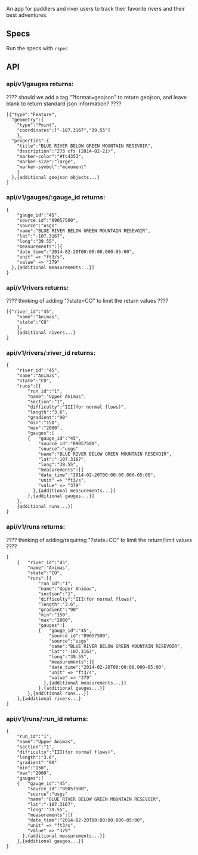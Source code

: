 An app for paddlers and river users to track their favorite rivers and their
best adventures.

## Specs
Run the specs with `rspec`

## API

### api/v1/gauges returns:
????  should we add a tag "?format=geojson" to return geojson, and leave blank to return standard json information? ????

    [{"type":"Feature",
      "geometry":{
        "type":"Point",
        "coordinates":["-107.3167","39.55"]
        },
      "properties":{
        "title":"BLUE RIVER BELOW GREEN MOUNTAIN RESEVOIR",
        "description":"273 cfs (2014-02-21)",
        "marker-color":"#fc4353",
        "marker-size":"large",
        "marker-symbol":"monument"
        }
      },{additional geojson objects...}
    ]

### api/v1/gauges/:gauge_id returns:

    {
    	"gauge_id":"45",
    	"source_id":"09057500",
    	"source":"usgs"
    	"name":"BLUE RIVER BELOW GREEN MOUNTAIN RESEVOIR",
    	"lat":"-107.3167",
    	"long":"39.55",
    	"measurements":[{
        "date_time":"2014-02-20T00:00:00.000-05:00",
        "unit" => "ft3/s",
        "value" => "379"
      },{additional measurements...}]
    }

### api/v1/rivers returns:
???? thinking of adding "?state=CO" to limit the return values ????

    [{"river_id":"45",
    	"name":"Animas",
    	"state":"CO"
    	},
    	{additional rivers...}
    ]

### api/v1/rivers/:river_id returns:

    {
    	"river_id":"45",
    	"name":"Animas",
    	"state":"CO",
    	"runs":[{
    		"run_id":"1",
    		"name":"Upper Animas",
    		"section":"1",
    		"difficulty":"III(for normal flows)",
    		"length":"3.6",
    		"gradient":"90"
    		"min":"150",
    		"max":"2000",
    		"gauges":[
    		{	"gauge_id":"45",
    			"source_id":"09057500",
    			"source":"usgs"
    			"name":"BLUE RIVER BELOW GREEN MOUNTAIN RESEVOIR",
    			"lat":"-107.3167",
    			"long":"39.55",
    			"measurements":[{
    		    "date_time":"2014-02-20T00:00:00.000-05:00",
    		    "unit" => "ft3/s",
    		    "value" => "379"
    		  },{additional measurements...}]
    		},{additional gauges...}]
    	},
    	{additional runs...}]
    }

### api/v1/runs returns:
???? thinking of adding/requiring "?state=CO" to limit the return/limit values ????

    [
    	{	"river_id":"45",
    		"name":"Animas",
    		"state":"CO",
    		"runs":[{
    			"run_id":"1",
    			"name":"Upper Animas",
    			"section":"1",
    			"difficulty":"III(for normal flows)",
    			"length":"3.6",
    			"gradient":"90"
    			"min":"150",
    			"max":"2000",
    			"gauges":[
    			{	"gauge_id":"45",
    				"source_id":"09057500",
    				"source":"usgs"
    				"name":"BLUE RIVER BELOW GREEN MOUNTAIN RESEVOIR",
    				"lat":"-107.3167",
    				"long":"39.55",
    				"measurements":[{
    			    "date_time":"2014-02-20T00:00:00.000-05:00",
    			    "unit" => "ft3/s",
    			    "value" => "379"
    			  },{additional measurements...}]
    			},{additional gauges...}]
    		},{additional runs...}]
    	},{additional rivers...}
    ]

### api/v1/runs/:run_id returns:

    {
    	"run_id":"1",
    	"name":"Upper Animas",
    	"section":"1",
    	"difficulty":"III(for normal flows)",
    	"length":"3.6",
    	"gradient":"90"
    	"min":"150",
    	"max":"2000",
    	"gauges":[
    	{	"gauge_id":"45",
    		"source_id":"09057500",
    		"source":"usgs"
    		"name":"BLUE RIVER BELOW GREEN MOUNTAIN RESEVOIR",
    		"lat":"-107.3167",
    		"long":"39.55",
    		"measurements":[{
    	    "date_time":"2014-02-20T00:00:00.000-05:00",
    	    "unit" => "ft3/s",
    	    "value" => "379"
    	  },{additional measurements...}]
    	},{additional gauges...}]
    }
